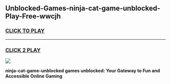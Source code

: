 
## Unblocked-Games-ninja-cat-game-unblocked-Play-Free-wwcjh
<h3>
<a href="https://premium76.site?title=ninja-cat-game-unblocked&ref=18A">CLICK TO PLAY</a></h3>
<hr>

<h3>
<a href="https://premium76.site?title=ninja-cat-game-unblocked&ref=18A">CLICK 2 PLAY</a>
  
</h3>

<a href="https://premium76.site?title=ninja-cat-game-unblocked&ref=18A"><img src="https://clearcache.store/games.png"></a>


**ninja-cat-game-unblocked games unblocked: Your Gateway to Fun and Accessible Online Gaming**
